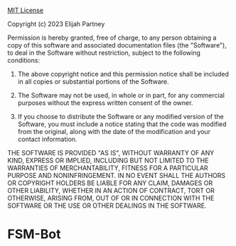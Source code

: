 [MIT License](https://github.com/ElijahPartney/FSM-Bot/blob/main/LICENSE)

Copyright (c) 2023 Elijah Partney

Permission is hereby granted, free of charge, to any person obtaining a copy of this software and associated documentation files (the "Software"), to deal in the Software without restriction, subject to the following conditions:

1. The above copyright notice and this permission notice shall be included in all copies or substantial portions of the Software.

2. The Software may not be used, in whole or in part, for any commercial purposes without the express written consent of the owner.

3. If you choose to distribute the Software or any modified version of the Software, you must include a notice stating that the code was modified from the original, along with the date of the modification and your contact information.

THE SOFTWARE IS PROVIDED "AS IS", WITHOUT WARRANTY OF ANY KIND, EXPRESS OR IMPLIED, INCLUDING BUT NOT LIMITED TO THE WARRANTIES OF MERCHANTABILITY, FITNESS FOR A PARTICULAR PURPOSE AND NONINFRINGEMENT. IN NO EVENT SHALL THE AUTHORS OR COPYRIGHT HOLDERS BE LIABLE FOR ANY CLAIM, DAMAGES OR OTHER LIABILITY, WHETHER IN AN ACTION OF CONTRACT, TORT OR OTHERWISE, ARISING FROM, OUT OF OR IN CONNECTION WITH THE SOFTWARE OR THE USE OR OTHER DEALINGS IN THE SOFTWARE.

# FSM-Bot